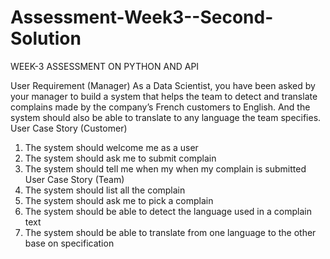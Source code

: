 # Assessment-Week3--Second-Solution
WEEK-3 ASSESSMENT ON PYTHON AND API


User Requirement (Manager)
As a Data Scientist, you have been asked by your manager to build a system that helps the team to detect and translate complains made by the company’s French customers to English. And the system should also be able to translate to any language the team specifies.
User Case Story (Customer)
1.	The system should welcome me as a user
2.	The system should ask me to submit complain
3.	The system should tell me when my when my complain is submitted
User Case Story (Team)
1.	The system should list all the complain
2.	The system should ask me to pick a complain
4.	The system should be able to detect the language used in a complain text
5.	The system should be able to translate from one language to the other base on specification
